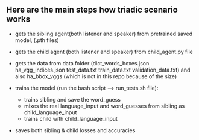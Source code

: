 ## Here are the main steps how triadic scenario works

- gets the sibling agent(both listener and speaker) from pretrained saved model, (.pth files)
- gets the child agent (both listener and speaker) from child_agent.py file
- gets the data from data folder (dict_words_boxes.json  ha_vgg_indices.json  test_data.txt  train_data.txt  validation_data.txt) and also  ha_bbox_vggs (which is not in this repo because of the size)

- trains the model (run the bash script --> run_tests.sh file):
   - trains sibling and save the word_guess
   - mixes the real language_input and word_guesses from sibling as child_language_input
   - trains child with child_language_input
   
- saves both sibling & child losses and accuracies
